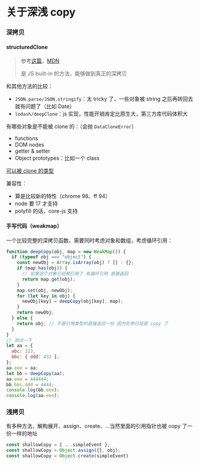 # 关于深浅 copy

### 深拷贝

#### structuredClone

> 参考[这篇](https://www.builder.io/blog/structured-clone)，[MDN](https://developer.mozilla.org/en-US/docs/Web/API/structuredClone)
>
> 是 JS built-in 的方法，能够做到真正的深拷贝

和其他方法的比较：

- `JSON.parse/JSON.stringify`：太 tricky 了，一些对象被 string 之后再转回去就有问题了（比如 Date）
- `lodash/deepClone`：js 实现，性能开销肯定比原生大，第三方库代码体积大

有哪些对象是不能被 clone 的：（会抛 `DataCloneError`）

- functions
- DOM nodes
- getter & setter
- Object prototypes：比如一个 class

[可以被 clone 的类型](https://developer.mozilla.org/en-US/docs/Web/API/Web_Workers_API/Structured_clone_algorithm#supported_types)

兼容性：

- 算是比较新的特性（chrome 98、ff 94）
- node 要 17 才支持
- polyfill 的话，core-js 支持



#### 手写代码（weakmap）

一个比较完整的深拷贝函数，需要同时考虑对象和数组，考虑循环引用：

```js
function deepCopy(obj, map = new WeakMap()) {
  if (typeof obj === "object") {
    const newObj = Array.isArray(obj) ? [] : {};
    if (map.has(obj)) {
      // 如果这个对象已经被引用了 有循环引用 直接返回
      return map.get(obj);
    }
    map.set(obj, newObj);
    for (let key in obj) {
      newObj[key] = deepCopy(obj[key], map);
    }
    return newObj;
  } else {
    return obj; // 不是引用类型的直接返回一份 因为形参已经是 copy 了
  }
}
// 测试一下
let aa = {
  abc: 123,
  bbc: { ddd: 433 },
};
aa.eee = aa;
let bb = deepCopy(aa);
aa.eee = 444444;
bb.bbc.ddd = 4444;
console.log(bb.eee);
console.log(aa.eee);
```

### 浅拷贝

有多种方法，解构展开、assign、create、...当然里面的引用指针也被 copy 了一份一样的地址

```js
const shallowCopy = { ...simpleEvent };
const shallowCopy = Object.assign({}, obj);
const shallowCopy = Object.create(simpleEvent)
```